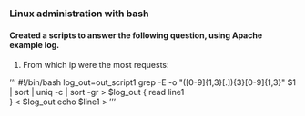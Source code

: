  ### Linux administration with bash

 #### Created a scripts to answer the following question, using Apache example log.

 1. From which ip were the most requests:
   
ʼʼʼ 
#!/bin/bash
log_out=out_script1
grep -E -o "([0-9]{1,3}[\.]){3}[0-9]{1,3}" $1 | sort | uniq -c | sort -gr > $log_out
{
read line1    
} < $log_out
echo $line1 > 
ʼʼʼ

